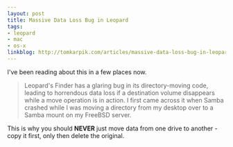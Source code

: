 ```yaml
---
layout: post
title: Massive Data Loss Bug in Leopard
tags:
- leopard
- mac
- os-x
linkblog: http://tomkarpik.com/articles/massive-data-loss-bug-in-leopard/
---
```


I've been reading about this in a few places now.

> Leopard's Finder has a glaring bug in its directory-moving code, leading to horrendous data loss if a
> destination volume disappears while a move operation is in action. I first came across it when Samba
> crashed while I was moving a directory from my desktop over to a Samba mount on my FreeBSD server.

This is why you should __NEVER__ just move data from one drive to another - copy it first, only then delete
the original.
